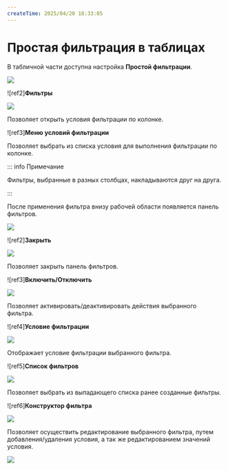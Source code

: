 ```yaml
---
createTime: 2025/04/20 18:33:05
---
```

# Простая фильтрация в таблицах

В табличной части доступна настройка **Простой фильтрации**.

![](Aspose.Words.83ab1c44-6b28-430a-a5f2-4d9e6ba1abd4.078.png)

![ref2]**Фильтры**

![](Aspose.Words.83ab1c44-6b28-430a-a5f2-4d9e6ba1abd4.079.png)

Позволяет открыть условия фильтрации по колонке.

![ref3]**Меню условий фильтрации**

Позволяет выбрать из списка условия для выполнения фильтрации по колонке.

::: info Примечание

Фильтры, выбранные в разных столбцах, накладываются друг на друга.

:::

После применения фильтра внизу рабочей области появляется панель фильтров.

![](Aspose.Words.83ab1c44-6b28-430a-a5f2-4d9e6ba1abd4.080.png)

![ref2]**Закрыть**

![](Aspose.Words.83ab1c44-6b28-430a-a5f2-4d9e6ba1abd4.081.png)

Позволяет закрыть панель фильтров.

![ref3]**Включить/Отключить**

![](Aspose.Words.83ab1c44-6b28-430a-a5f2-4d9e6ba1abd4.082.png)

Позволяет активировать/деактивировать действия выбранного фильтра.

![ref4]**Условие фильтрации**

![](Aspose.Words.83ab1c44-6b28-430a-a5f2-4d9e6ba1abd4.083.png)

Отображает условие фильтрации выбранного фильтра.

![ref5]**Список фильтров**

![](Aspose.Words.83ab1c44-6b28-430a-a5f2-4d9e6ba1abd4.084.png)

Позволяет выбрать из выпадающего списка ранее созданные фильтры.

![ref6]**Конструктор фильтра**

![](Aspose.Words.83ab1c44-6b28-430a-a5f2-4d9e6ba1abd4.085.png)

Позволяет осуществить редактирование выбранного фильтра, путем добавления/удаления условия, а так же редактированием значений условия.

![](Aspose.Words.83ab1c44-6b28-430a-a5f2-4d9e6ba1abd4.086.png)